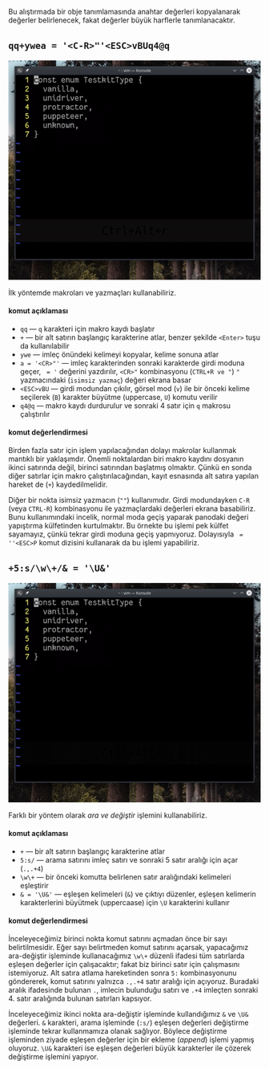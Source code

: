 Bu alıştırmada bir obje tanımlamasında anahtar değerleri kopyalanarak değerler belirlenecek, fakat değerler büyük harflerle tanımlanacaktır.

## `qq+ywea = '<C-R>"'<ESC>vBUq4@q`

![](69.gif)

İlk yöntemde makroları ve yazmaçları kullanabiliriz.

#### komut açıklaması
- `qq` ― `q` karakteri için makro kaydı başlatır
- `+` ― bir alt satırın başlangıç karakterine atlar, benzer şekilde `<Enter>` tuşu da kullanılabilir
- `ywe` ― imleç önündeki kelimeyi kopyalar, kelime sonuna atlar
- `a = '<CR>"'` ― imleç karakterinden sonraki karakterde girdi moduna geçer, ` = '` değerini yazdırılır, `<CR>"` kombinasyonu (`CTRL+R ve "`)  `"` yazmacındaki (`isimsiz yazmaç`) değeri ekrana basar
- `<ESC>vBU` ― girdi modundan çıkılır, görsel mod (`v`) ile bir önceki kelime seçilerek (`B`) karakter büyütme (uppercase, `U`) komutu verilir
- `q4@q` ― makro kaydı durdurulur ve sonraki 4 satır için `q` makrosu çalıştırılır

#### komut değerlendirmesi

Birden fazla satır için işlem yapılacağından dolayı makrolar kullanmak mantıklı bir yaklaşımdır. Önemli noktalardan biri makro kaydını dosyanın ikinci satırında değil, birinci satırından başlatmış olmaktır. Çünkü en sonda diğer satırlar için makro çalıştırılacağından, kayıt esnasında alt satıra yapılan hareket de (`+`) kaydedilmelidir. 

Diğer bir nokta isimsiz yazmacın (`""`) kullanımıdır. Girdi modundayken `C-R` (veya `CTRL-R`) kombinasyonu ile yazmaçlardaki değerleri ekrana basabiliriz. Bunu kullanımındaki incelik, normal moda geçiş yaparak panodaki değeri yapıştırma külfetinden kurtulmaktır. Bu örnekte bu işlemi pek külfet sayamayız, çünkü tekrar girdi moduna geçiş yapmıyoruz. Dolayısıyla ` = ''<ESC>P` komut dizisini kullanarak da bu işlemi yapabiliriz.

## `+5:s/\w\+/& = '\U&'`
![](69_1.gif)

Farklı bir yöntem olarak *ara ve değiştir* işlemini kullanabiliriz.

#### komut açıklaması

- `+` ― bir alt satırın başlangıç karakterine atlar
- `5:s/` ― arama satırını imleç satırı ve sonraki 5 satır aralığı için açar (`.,.+4`)
- `\w\+` ― bir önceki komutta belirlenen satır aralığındaki kelimeleri eşleştirir
- `& = '\U&'` ― eşleşen kelimeleri (`&`) ve çıktıyı düzenler, eşleşen kelimerin karakterlerini büyütmek (uppercaase) için `\U` karakterini kullanır

#### komut değerlendirmesi

İnceleyeceğimiz birinci nokta komut satırını açmadan önce bir sayı belirtilmesidir. Eğer sayı belirtmeden komut satırını açarsak, yapacağımız ara-değiştir işleminde kullanacağımız `\w\+` düzenli ifadesi tüm satırlarda eşleşen değerler için çalışacaktır; fakat biz birinci satır için çalışmasını istemiyoruz. Alt satıra atlama hareketinden sonra `5:` kombinasyonunu göndererek, komut satırını yalnızca `.,.+4` satır aralığı için açıyoruz. Buradaki aralık ifadesinde bulunan `.`, imlecin bulunduğu satırı ve `.+4` imleçten sonraki 4. satır aralığında bulunan satırları kapsıyor.

İnceleyeceğimiz ikinci nokta ara-değiştir işleminde kullandığımız  `&` ve `\U&` değerleri. `&` karakteri, arama işleminde (`:s/`) eşleşen değerleri değiştirme işleminde tekrar kullanmamıza olanak sağlıyor. Böylece değiştirme işleminden ziyade eşleşen değerler için bir ekleme (*append*) işlemi yapmış oluyoruz. `\U&` karakteri ise eşleşen değerleri büyük karakterler ile çözerek değiştirme işlemini yapıyor.
